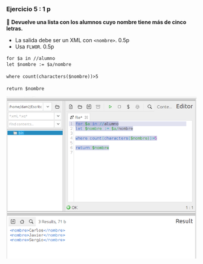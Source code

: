 ### **Ejercicio 5** : 1 p 
📌 **Devuelve una lista con los alumnos cuyo nombre tiene más de cinco letras.**  
- La salida debe ser un XML con `<nombre>`. 0.5p  
- Usa `FLWOR`. 0.5p 

```
for $a in //alumno
let $nombre := $a/nombre

where count(characters($nombre))>5

return $nombre
```
![alt text](capturas/5.png)